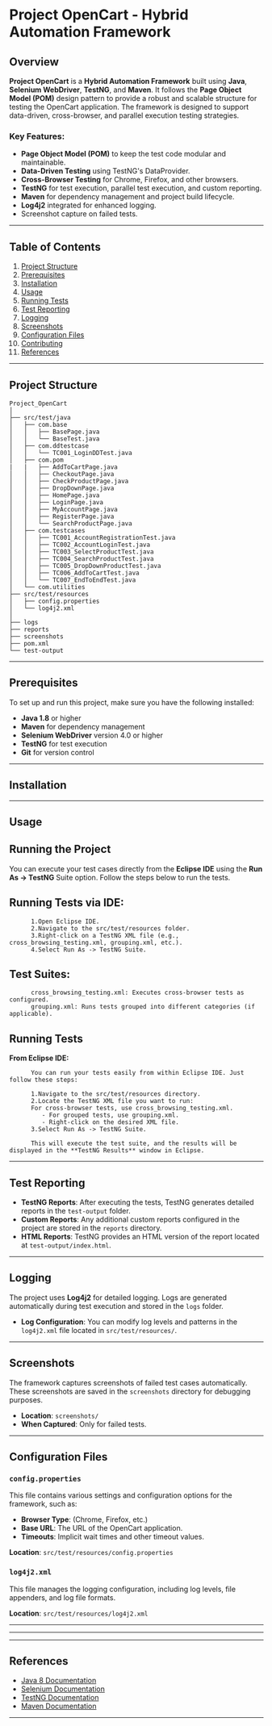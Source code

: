 # Project OpenCart - Hybrid Automation Framework


## Overview

**Project OpenCart** is a **Hybrid Automation Framework** built using **Java**, **Selenium WebDriver**, **TestNG**, and **Maven**. 
It follows the **Page Object Model (POM)** design pattern to provide a robust and scalable structure for testing the OpenCart application. 
The framework is designed to support data-driven, cross-browser, and parallel execution testing strategies.

### Key Features:
- **Page Object Model (POM)** to keep the test code modular and maintainable.
- **Data-Driven Testing** using TestNG's DataProvider.
- **Cross-Browser Testing** for Chrome, Firefox, and other browsers.
- **TestNG** for test execution, parallel test execution, and custom reporting.
- **Maven** for dependency management and project build lifecycle.
- **Log4j2** integrated for enhanced logging.
- Screenshot capture on failed tests.

---

## Table of Contents

1. [Project Structure](#project-structure)
2. [Prerequisites](#prerequisites)
3. [Installation](#installation)
4. [Usage](#usage)
5. [Running Tests](#running-tests)
6. [Test Reporting](#test-reporting)
7. [Logging](#logging)
8. [Screenshots](#screenshots)
9. [Configuration Files](#configuration-files)
10. [Contributing](#contributing)
11. [References](#references)

---

## Project Structure

```
Project_OpenCart
│
├── src/test/java
│   ├── com.base
│   │   ├── BasePage.java
│   │   └── BaseTest.java
│   ├── com.ddtestcase
│   │   └── TC001_LoginDDTest.java
│   ├── com.pom
|   |   ├── AddToCartPage.java
│   │   ├── CheckoutPage.java
│   │   ├── CheckProductPage.java
│   │   ├── DropDownPage.java
│   │   ├── HomePage.java
│   │   ├── LoginPage.java
│   │   ├── MyAccountPage.java
│   │   ├── RegisterPage.java
│   │   └── SearchProductPage.java
│   ├── com.testcases
│   │   ├── TC001_AccountRegistrationTest.java
│   │   ├── TC002_AccountLoginTest.java
│   │   ├── TC003_SelectProductTest.java
│   │   ├── TC004_SearchProductTest.java
│   │   ├── TC005_DropDownProductTest.java
│   │   ├── TC006_AddToCartTest.java
│   │   └── TC007_EndToEndTest.java
│   └── com.utilities
├── src/test/resources
│   ├── config.properties
│   └── log4j2.xml
│
├── logs
├── reports
├── screenshots
├── pom.xml
└── test-output
```

---

## Prerequisites

To set up and run this project, make sure you have the following installed:

- **Java 1.8** or higher
- **Maven** for dependency management
- **Selenium WebDriver** version 4.0 or higher
- **TestNG** for test execution
- **Git** for version control

---

## Installation



---

## Usage

## Running the Project

You can execute your test cases directly from the **Eclipse IDE** using the **Run As -> TestNG** Suite option. Follow the steps below to run the tests.

## Running Tests via IDE:

          1.Open Eclipse IDE.
          2.Navigate to the src/test/resources folder.
          3.Right-click on a TestNG XML file (e.g., cross_browsing_testing.xml, grouping.xml, etc.).
          4.Select Run As -> TestNG Suite.

## Test Suites:
          cross_browsing_testing.xml: Executes cross-browser tests as configured.
          grouping.xml: Runs tests grouped into different categories (if applicable).

## Running Tests

  **From Eclipse IDE:**
  
          You can run your tests easily from within Eclipse IDE. Just follow these steps:
          
          1.Navigate to the src/test/resources directory.
          2.Locate the TestNG XML file you want to run:
          For cross-browser tests, use cross_browsing_testing.xml.
             - For grouped tests, use grouping.xml.
             - Right-click on the desired XML file.
          3.Select Run As -> TestNG Suite.
          
          This will execute the test suite, and the results will be displayed in the **TestNG Results** window in Eclipse.

---

## Test Reporting

- **TestNG Reports**: After executing the tests, TestNG generates detailed reports in the `test-output` folder.
- **Custom Reports**: Any additional custom reports configured in the project are stored in the `reports` directory.
- **HTML Reports**: TestNG provides an HTML version of the report located at `test-output/index.html`.

---

## Logging

The project uses **Log4j2** for detailed logging. Logs are generated automatically during test execution and stored in the `logs` folder.

- **Log Configuration**: You can modify log levels and patterns in the `log4j2.xml` file located in `src/test/resources/`.

---

## Screenshots

The framework captures screenshots of failed test cases automatically. These screenshots are saved in the `screenshots` directory for debugging purposes.

- **Location**: `screenshots/`
- **When Captured**: Only for failed tests.

---

## Configuration Files

### `config.properties`
This file contains various settings and configuration options for the framework, such as:

- **Browser Type**: (Chrome, Firefox, etc.)
- **Base URL**: The URL of the OpenCart application.
- **Timeouts**: Implicit wait times and other timeout values.

**Location**: `src/test/resources/config.properties`

### `log4j2.xml`
This file manages the logging configuration, including log levels, file appenders, and log file formats.

**Location**: `src/test/resources/log4j2.xml`

---


---

---

## References

- [Java 8 Documentation](https://docs.oracle.com/javase/8/docs/)
- [Selenium Documentation](https://www.selenium.dev/documentation/)
- [TestNG Documentation](https://testng.org/doc/)
- [Maven Documentation](https://maven.apache.org/guides/)

---
